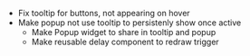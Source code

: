 * Fix tooltip for buttons, not appearing on hover
* Make popup not use tooltip to persistenly show once active
  * Make Popup widget to share in tooltip and popup
  * Make reusable delay component to redraw trigger
